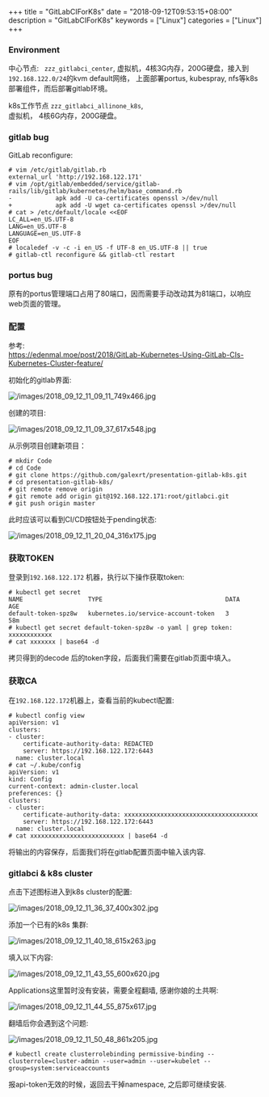+++
title = "GitLabCIForK8s"
date = "2018-09-12T09:53:15+08:00"
description = "GitLabCIForK8s"
keywords = ["Linux"]
categories = ["Linux"]
+++
### Environment
中心节点: ` zzz_gitlabci_center`,
虚拟机，4核3G内存，200G硬盘，接入到`192.168.122.0/24`的kvm default网络，
上面部署portus, kubespray, nfs等k8s部署组件，而后部署gitlab环境。     

k8s工作节点 `zzz_gitlabci_allinone_k8s`,    
虚拟机， 4核6G内存，200G硬盘。    

### gitlab bug
GitLab reconfigure:    

```
# vim /etc/gitlab/gitlab.rb
external_url 'http://192.168.122.171'
# vim /opt/gitlab/embedded/service/gitlab-rails/lib/gitlab/kubernetes/helm/base_command.rb
-            apk add -U ca-certificates openssl >/dev/null
+            apk add -U wget ca-certificates openssl >/dev/null
# cat > /etc/default/locale <<EOF
LC_ALL=en_US.UTF-8
LANG=en_US.UTF-8
LANGUAGE=en_US.UTF-8
EOF
# localedef -v -c -i en_US -f UTF-8 en_US.UTF-8 || true
# gitlab-ctl reconfigure && gitlab-ctl restart
```

### portus bug
原有的portus管理端口占用了80端口，因而需要手动改动其为81端口，以响应web页面的管理。   
### 配置
参考:    
https://edenmal.moe/post/2018/GitLab-Kubernetes-Using-GitLab-CIs-Kubernetes-Cluster-feature/

初始化的gitlab界面:    

![/images/2018_09_12_11_09_11_749x466.jpg](/images/2018_09_12_11_09_11_749x466.jpg)

创建的项目:    

![/images/2018_09_12_11_09_37_617x548.jpg](/images/2018_09_12_11_09_37_617x548.jpg)

从示例项目创建新项目：    

```
# mkdir Code
# cd Code
# git clone https://github.com/galexrt/presentation-gitlab-k8s.git
# cd presentation-gitlab-k8s/
# git remote remove origin
# git remote add origin git@192.168.122.171:root/gitlabci.git
# git push origin master
```
此时应该可以看到CI/CD按钮处于pending状态:    

![/images/2018_09_12_11_20_04_316x175.jpg](/images/2018_09_12_11_20_04_316x175.jpg)

### 获取TOKEN
登录到`192.168.122.172`	机器，执行以下操作获取token:    

```
# kubectl get secret
NAME                  TYPE                                  DATA      AGE
default-token-spz8w   kubernetes.io/service-account-token   3         58m
# kubectl get secret default-token-spz8w -o yaml | grep token:
xxxxxxxxxxxx
# cat xxxxxxx | base64 -d
```
拷贝得到的decode 后的token字段，后面我们需要在gitlab页面中填入。    
### 获取CA
在`192.168.122.172`机器上，查看当前的kubectl配置:    

```
# kubectl config view
apiVersion: v1
clusters:
- cluster:
    certificate-authority-data: REDACTED
    server: https://192.168.122.172:6443
  name: cluster.local
# cat ~/.kube/config
apiVersion: v1
kind: Config
current-context: admin-cluster.local
preferences: {}
clusters:
- cluster:
    certificate-authority-data: xxxxxxxxxxxxxxxxxxxxxxxxxxxxxxxxxxxxx
    server: https://192.168.122.172:6443
  name: cluster.local
# cat xxxxxxxxxxxxxxxxxxxxxxxxxx | base64 -d
```
将输出的内容保存，后面我们将在gitlab配置页面中输入该内容.    

### gitlabci & k8s cluster
点击下述图标进入到k8s cluster的配置:    

![/images/2018_09_12_11_36_37_400x302.jpg](/images/2018_09_12_11_36_37_400x302.jpg)    

添加一个已有的k8s 集群:    

![/images/2018_09_12_11_40_18_615x263.jpg](/images/2018_09_12_11_40_18_615x263.jpg)

填入以下内容:    

![/images/2018_09_12_11_43_55_600x620.jpg](/images/2018_09_12_11_43_55_600x620.jpg)

Applications这里暂时没有安装，需要全程翻墙, 感谢你娘的土共啊:    

![/images/2018_09_12_11_44_55_875x617.jpg](/images/2018_09_12_11_44_55_875x617.jpg)

翻墙后你会遇到这个问题:    

![/images/2018_09_12_11_50_48_861x205.jpg](/images/2018_09_12_11_50_48_861x205.jpg)

```
# kubectl create clusterrolebinding permissive-binding --clusterrole=cluster-admin --user=admin --user=kubelet --group=system:serviceaccounts
```
报api-token无效的时候，返回去干掉namespace, 之后即可继续安装.    


